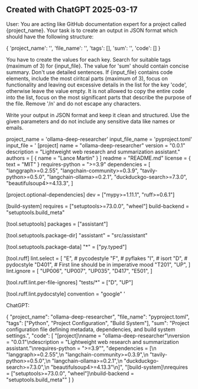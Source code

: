 ## Created with ChatGPT 2025-03-17 

User:
You are acting like GitHub documentation expert for a project called {project_name}. Your task is to create an output in JSON format which should have the following structure:

{
  'project_name': '',
  'file_name': '',
  'tags': [],
  'sum': '',
  'code': []
} 

You have to create the values for each key. Search for suitable tags (maximum of 3) for {input_file}. The value for 'sum' should contain concise summary. Don't use detailed sentences. If {input_file} contains code elements, include the most ciritcal parts (maximum of 3), focus on functionality and leaving out excessive details in the list for the key 'code', otherwise leave the value empty. It is not allowed to copy the entire code into the list, focus on the most significant parts that describe the purpose of the file. Remove '/n' and do not escape any characters.

Write your output in JSON format and keep it clean and structured. Use the given parameters and do not include any sensitive data like names or emails.

project_name = 'ollama-deep-researcher'
input_file_name = 'pyproject.toml'
input_file = '
  [project]
  name = "ollama-deep-researcher"
  version = "0.0.1"
  description = "Lightweight web research and summarization assistant."
  authors = [
      { name = "Lance Martin" }
  ]
  readme = "README.md"
  license = { text = "MIT" }
  requires-python = ">=3.9"
  dependencies = [
      "langgraph>=0.2.55",
      "langchain-community>=0.3.9",
      "tavily-python>=0.5.0",
      "langchain-ollama>=0.2.1",
      "duckduckgo-search>=7.3.0",
      "beautifulsoup4>=4.13.3",
  ]
  
  [project.optional-dependencies]
  dev = ["mypy>=1.11.1", "ruff>=0.6.1"]
  
  [build-system]
  requires = ["setuptools>=73.0.0", "wheel"]
  build-backend = "setuptools.build_meta"
  
  [tool.setuptools]
  packages = ["assistant"]
  
  [tool.setuptools.package-dir]
  "assistant" = "src/assistant"
  
  [tool.setuptools.package-data]
  "*" = ["py.typed"]
  
  [tool.ruff]
  lint.select = [
      "E",    # pycodestyle
      "F",    # pyflakes
      "I",    # isort
      "D",    # pydocstyle
      "D401", # First line should be in imperative mood
      "T201",
      "UP",
  ]
  lint.ignore = [
      "UP006",
      "UP007",
      "UP035",
      "D417",
      "E501",
  ]
  
  [tool.ruff.lint.per-file-ignores]
  "tests/*" = ["D", "UP"]
  
  [tool.ruff.lint.pydocstyle]
  convention = "google"
  '
  
ChatGPT:

{
    "project_name": "ollama-deep-researcher",
    "file_name": "pyproject.toml",
    "tags": ["Python", "Project Configuration", "Build System"],
    "sum": "Project configuration file defining metadata, dependencies, and build system settings.",
    "code": [
        "[project]\nname = \"ollama-deep-researcher\"\nversion = \"0.0.1\"\ndescription = \"Lightweight web research and summarization assistant.\"\nrequires-python = \">=3.9\"",
        "dependencies = [\n    \"langgraph>=0.2.55\",\n    \"langchain-community>=0.3.9\",\n    \"tavily-python>=0.5.0\",\n    \"langchain-ollama>=0.2.1\",\n    \"duckduckgo-search>=7.3.0\",\n    \"beautifulsoup4>=4.13.3\"\n]",
        "[build-system]\nrequires = [\"setuptools>=73.0.0\", \"wheel\"]\nbuild-backend = \"setuptools.build_meta\""
    ]
}

